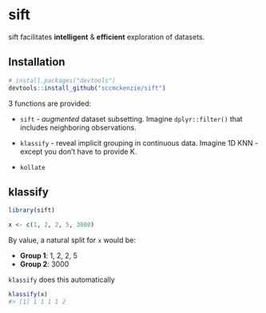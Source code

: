 
<!-- README.md is generated from README.Rmd. Please edit that file -->

# sift

<!-- badges: start -->
<!-- badges: end -->

sift facilitates **intelligent** & **efficient** exploration of
datasets.

## Installation

``` r
# install.packages("devtools")
devtools::install_github("sccmckenzie/sift")
```

3 functions are provided:

-   `sift` - *augmented* dataset subsetting. Imagine `dplyr::filter()`
    that includes neighboring observations.

-   `klassify` - reveal implicit grouping in continuous data. Imagine 1D
    KNN - except you don’t have to provide K.

-   `kollate`

## klassify

``` r
library(sift)

x <- c(1, 2, 2, 5, 3000)
```

By value, a natural split for `x` would be:

-   **Group 1**: 1, 2, 2, 5
-   **Group 2**: 3000

`klassify` does this automatically

``` r
klassify(x)
#> [1] 1 1 1 1 2
```
